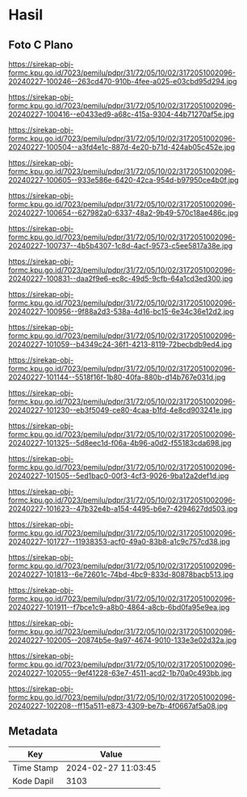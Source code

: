 # Hasil

## Foto C Plano

https://sirekap-obj-formc.kpu.go.id/7023/pemilu/pdpr/31/72/05/10/02/3172051002096-20240227-100246--263cd470-910b-4fee-a025-e03cbd95d294.jpg

https://sirekap-obj-formc.kpu.go.id/7023/pemilu/pdpr/31/72/05/10/02/3172051002096-20240227-100416--e0433ed9-a68c-415a-9304-44b71270af5e.jpg

https://sirekap-obj-formc.kpu.go.id/7023/pemilu/pdpr/31/72/05/10/02/3172051002096-20240227-100504--a3fd4e1c-887d-4e20-b71d-424ab05c452e.jpg

https://sirekap-obj-formc.kpu.go.id/7023/pemilu/pdpr/31/72/05/10/02/3172051002096-20240227-100605--933e586e-6420-42ca-954d-b97950ce4b0f.jpg

https://sirekap-obj-formc.kpu.go.id/7023/pemilu/pdpr/31/72/05/10/02/3172051002096-20240227-100654--627982a0-6337-48a2-9b49-570c18ae486c.jpg

https://sirekap-obj-formc.kpu.go.id/7023/pemilu/pdpr/31/72/05/10/02/3172051002096-20240227-100737--4b5b4307-1c8d-4acf-9573-c5ee5817a38e.jpg

https://sirekap-obj-formc.kpu.go.id/7023/pemilu/pdpr/31/72/05/10/02/3172051002096-20240227-100831--daa2f9e6-ec8c-49d5-9cfb-64a1cd3ed300.jpg

https://sirekap-obj-formc.kpu.go.id/7023/pemilu/pdpr/31/72/05/10/02/3172051002096-20240227-100956--9f88a2d3-538a-4d16-bc15-6e34c36e12d2.jpg

https://sirekap-obj-formc.kpu.go.id/7023/pemilu/pdpr/31/72/05/10/02/3172051002096-20240227-101059--b4349c24-36f1-4213-8119-72becbdb9ed4.jpg

https://sirekap-obj-formc.kpu.go.id/7023/pemilu/pdpr/31/72/05/10/02/3172051002096-20240227-101144--5518f16f-1b80-40fa-880b-d14b767e031d.jpg

https://sirekap-obj-formc.kpu.go.id/7023/pemilu/pdpr/31/72/05/10/02/3172051002096-20240227-101230--eb3f5049-ce80-4caa-b1fd-4e8cd903241e.jpg

https://sirekap-obj-formc.kpu.go.id/7023/pemilu/pdpr/31/72/05/10/02/3172051002096-20240227-101325--5d8eec1d-f06a-4b96-a0d2-f55183cda698.jpg

https://sirekap-obj-formc.kpu.go.id/7023/pemilu/pdpr/31/72/05/10/02/3172051002096-20240227-101505--5ed1bac0-00f3-4cf3-9026-9ba12a2def1d.jpg

https://sirekap-obj-formc.kpu.go.id/7023/pemilu/pdpr/31/72/05/10/02/3172051002096-20240227-101623--47b32e4b-a154-4495-b6e7-4294627dd503.jpg

https://sirekap-obj-formc.kpu.go.id/7023/pemilu/pdpr/31/72/05/10/02/3172051002096-20240227-101727--11938353-acf0-49a0-83b8-a1c9c757cd38.jpg

https://sirekap-obj-formc.kpu.go.id/7023/pemilu/pdpr/31/72/05/10/02/3172051002096-20240227-101813--6e72601c-74bd-4bc9-833d-80878bacb513.jpg

https://sirekap-obj-formc.kpu.go.id/7023/pemilu/pdpr/31/72/05/10/02/3172051002096-20240227-101911--f7bce1c9-a8b0-4864-a8cb-6bd0fa95e9ea.jpg

https://sirekap-obj-formc.kpu.go.id/7023/pemilu/pdpr/31/72/05/10/02/3172051002096-20240227-102005--20874b5e-9a97-4674-9010-133e3e02d32a.jpg

https://sirekap-obj-formc.kpu.go.id/7023/pemilu/pdpr/31/72/05/10/02/3172051002096-20240227-102055--9ef41228-63e7-4511-acd2-1b70a0c493bb.jpg

https://sirekap-obj-formc.kpu.go.id/7023/pemilu/pdpr/31/72/05/10/02/3172051002096-20240227-102208--ff15a511-e873-4309-be7b-4f0667af5a08.jpg


## Metadata

| Key        | Value               |
| ---------- | ------------------- |
| Time Stamp | 2024-02-27 11:03:45 |
| Kode Dapil | 3103                |



